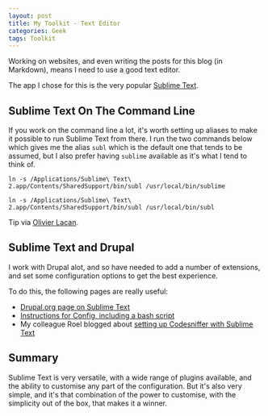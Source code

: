 ```yaml
---
layout: post
title: My Toolkit - Text Editor
categories: Geek
tags: Toolkit
---
```


Working on websites, and even writing the posts for this blog (in Markdown), means I need to use a good text editor.

The app I chose for this is the very popular [Sublime Text](http://www.sublimetext.com/).

## Sublime Text On The Command Line
If you work on the command line a lot, it's worth setting up aliases to make it possible to run Sublime Text from there. I run the two commands below which gives me the alias `subl` which is the default one that tends to be assumed, but I also prefer having `sublime` available as it's what I tend to think of.

    ln -s /Applications/Sublime\ Text\ 2.app/Contents/SharedSupport/bin/subl /usr/local/bin/sublime

    ln -s /Applications/Sublime\ Text\ 2.app/Contents/SharedSupport/bin/subl /usr/local/bin/subl

Tip via [Olivier Lacan](https://gist.github.com/olivierlacan/1195304).

## Sublime Text and Drupal
I work with Drupal alot, and so have needed to add a number of extensions, and set some configuration options to get the best experience.

To do this, the following pages are really useful:
- [Drupal.org page on Sublime Text](https://drupal.org/node/1346890)
- [Instructions for Config, including a bash script](http://www.phase2technology.com/blog/sublime-text-2-for-drupal-development/)
- My colleague Roel blogged about [setting up Codesniffer with Sublime Text](http://www.wunderkraut.com/blog/sublime-text-2-and-codesniffer-with-drupal-on-mac-osx-lion/2012-02-24)

## Summary
Sublime Text is very versatile, with a wide range of plugins available, and the ability to customise any part of the configuration. But it's also very simple, and it's that combination of the power to customise, with the simplicity out of the box, that makes it a winner.
